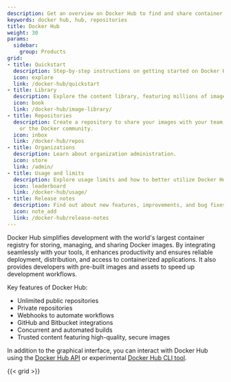 ```yaml
---
description: Get an overview on Docker Hub to find and share container images
keywords: docker hub, hub, repositories
title: Docker Hub
weight: 30
params:
  sidebar:
    group: Products
grid:
- title: Quickstart
  description: Step-by-step instructions on getting started on Docker Hub.
  icon: explore
  link: /docker-hub/quickstart
- title: Library
  description: Explore the content library, featuring millions of images for operating systems, frameworks, databases, and more.
  icon: book
  link: /docker-hub/image-library/
- title: Repositories
  description: Create a repository to share your images with your team, customers,
    or the Docker community.
  icon: inbox
  link: /docker-hub/repos
- title: Organizations
  description: Learn about organization administration.
  icon: store
  link: /admin/
- title: Usage and limits
  description: Explore usage limits and how to better utilize Docker Hub.
  icon: leaderboard
  link: /docker-hub/usage/
- title: Release notes
  description: Find out about new features, improvements, and bug fixes.
  icon: note_add
  link: /docker-hub/release-notes
---
```


Docker Hub simplifies development with the world's largest container registry
for storing, managing, and sharing Docker images. By integrating seamlessly with
your tools, it enhances productivity and ensures reliable deployment,
distribution, and access to containerized applications. It also provides
developers with pre-built images and assets to speed up development workflows.

Key features of Docker Hub:

* Unlimited public repositories
* Private repositories
* Webhooks to automate workflows
* GitHub and Bitbucket integrations
* Concurrent and automated builds
* Trusted content featuring high-quality, secure images

In addition to the graphical interface, you can interact with Docker Hub using
the [Docker Hub API](../../reference/api/hub/latest.md) or experimental [Docker
Hub CLI tool](https://github.com/docker/hub-tool#readme).

{{< grid >}}

